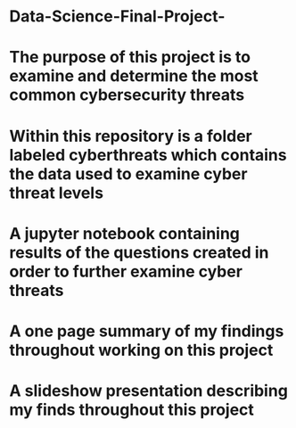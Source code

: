 # Data-Science-Final-Project-
# The purpose of this project is to examine and determine the most common cybersecurity threats
# Within this repository is a folder labeled cyberthreats which contains the data used to examine cyber threat levels 
# A jupyter notebook containing results of the questions created in order to further examine cyber threats
# A one page summary of my findings throughout working on this project 
# A slideshow presentation describing my finds throughout this project 
